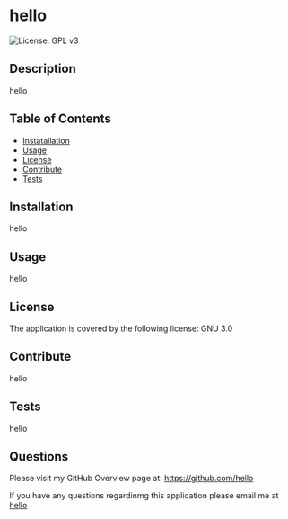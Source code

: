 # hello
  ![License: GPL v3](https://img.shields.io/badge/License-GPLv3-green.svg)

  ## Description
  hello

  ## Table of Contents
  * [Instatallation](#installation)
  * [Usage](#usage)
  * [License](#license)
  * [Contribute](#contribute)
  * [Tests](#tests)

  ## Installation
  hello

  ## Usage
  hello

  ## License
  The application is covered by the following license:  GNU 3.0

  ## Contribute
  hello

  ## Tests
  hello

  ## Questions
  Please visit my GitHub Overview page at: https://github.com/hello

  If you have any questions regardinmg this application please email me at [hello](hello)
